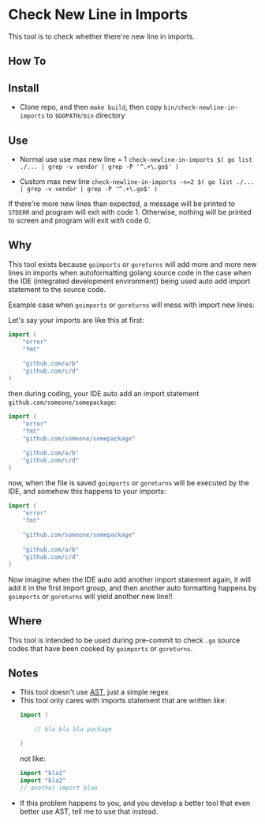# Check New Line in Imports

This tool is to check whether there're new line in imports.

## How To

## Install

* Clone repo, and then `make build`, then copy `bin/check-newline-in-imports` to `$GOPATH/bin` directory

## Use

* Normal use use max new line = 1
  `check-newline-in-imports $( go list ./... | grep -v vendor | grep -P '^.+\.go$' )`

* Custom max new line
  `check-newline-in-imports -n=2 $( go list ./... | grep -v vendor | grep -P '^.+\.go$' )`

If there're more new lines than expected, a message will be printed to `STDERR` and program will exit with code 1. Otherwise, nothing will be printed to screen and program will exit with code 0.

## Why
This tool exists because `goimports` or `goreturns` will add more and more new lines in imports when autoformatting golang source code in the case when the IDE (integrated development environment) being used auto add import statement to the source code.

Example case when `goimports` or `goreturns` will mess with import new lines:

Let's say your imports are like this at first:
```go
import (
    "error"
    "fmt"
    
    "github.com/a/b"
    "github.com/c/d"
)
```

then during coding, your IDE auto add an import statement `github.com/someone/somepackage`:
```go
import (
    "error"
    "fmt"
    "github.com/someone/somepackage"
    
    "github.com/a/b"
    "github.com/c/d"
)
```

now, when the file is saved `goimports` or `goreturns` will be executed by the IDE, and somehow this happens to your imports:
```go
import (
    "error"
    "fmt"
    
    "github.com/someone/somepackage"
    
    "github.com/a/b"
    "github.com/c/d"
)
```

Now imagine when the IDE auto add another import statement again, it will add it in the first import group, and then another auto formatting happens by `goimports` or `goreturns` will yield another new line!!

## Where

This tool is intended to be used during pre-commit to check `.go` source codes that have been cooked by `goimports` or `goreturns`.

## Notes

* This tool doesn't use [AST](https://golang.org/pkg/go/ast/), just a simple regex.
* This tool only cares with imports statement that are written like:
  ```go
  import (
  
      // bla bla bla package
  
  )
  ```
  not like:
  ```go
  import "bla1"
  import "bla2"
  // another import blas
  ```
* If this problem happens to you, and you develop a better tool that even better use AST, tell me to use that instead.